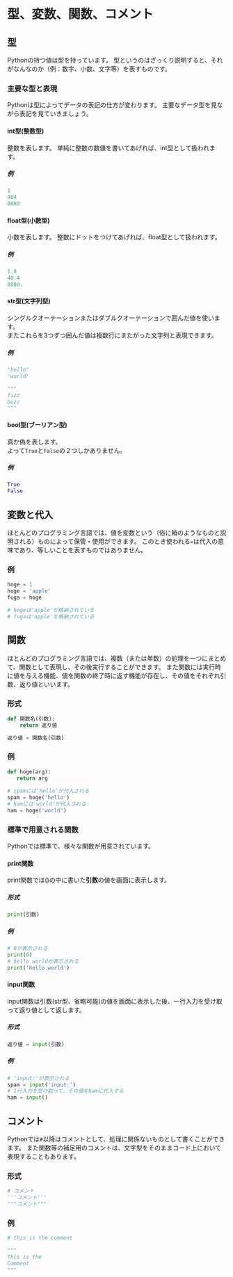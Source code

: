 # 型、変数、関数、コメント

## 型
Pythonの持つ値は型を持っています。
型というのはざっくり説明すると、それがなんなのか（例：数字、小数、文字等）を表すものです。

### 主要な型と表現
Pythonは型によってデータの表記の仕方が変わります。
主要なデータ型を見ながら表記を見ていきましょう。

#### int型(整数型)
整数を表します。
単純に整数の数値を書いてあげれば、int型として扱われます。

##### 例

```py
1
404
8080
```

#### float型(小数型)
小数を表します。
整数にドットをつけてあげれば、float型として扱われます。

##### 例

```py
1.0
40.4
8080.
```

#### str型(文字列型)
シングルクオーテーションまたはダブルクオーテーションで囲んだ値を使います。  
またこれらを3つずつ囲んだ値は複数行にまたがった文字列と表現できます。

##### 例

```py
"hello"
'world'

"""
fizz
buzz
"""
```

#### bool型(ブーリアン型)
真か偽を表します。  
よって`True`と`False`の２つしかありません。

##### 例

```py
True
False
```

## 変数と代入
ほとんどのプログラミング言語では、値を変数という（俗に箱のようなものと説明される）ものによって保管・使用ができます。
このとき使われる`=`は代入の意味であり、等しいことを表すものではありません。

### 例
```py
hoge = 1
hoge = 'apple'
fuga = hoge

# hogeは'apple'が格納されている
# fugaは'apple'を格納されている
```

## 関数
ほとんどのプログラミング言語では、複数（または単数）の処理を一つにまとめて、関数として表現し、その後実行することができます。
また関数には実行時に値を与える機能、値を関数の終了時に返す機能が存在し、その値をそれぞれ引数、返り値といいます。

### 形式
```py
def 関数名(引数):
    return 返り値

返り値 = 関数名(引数)
```

### 例
```py
def hoge(arg):
   return arg
   
# spamには'hello'が代入される
spam = hoge('hello')
# hamには'world'が代入される
ham = hoge('world')

```

### 標準で用意される関数
Pythonでは標準で、様々な関数が用意されています。

#### print関数
print関数では()の中に書いた**引数**の値を画面に表示します。


##### 形式

```py
print(引数)
```

##### 例

```py
# 0が表示される
print(0)
# hello worldが表示される
print('hello world')
```

#### input関数

input関数は引数(str型、省略可能)の値を画面に表示した後、一行入力を受け取って返り値として返します。


##### 形式

```py
返り値 = input(引数)
```

##### 例
```py
# 'input:'が表示される
spam = input('input:')
# 1行入力を受け取って、その値をhamに代入する
ham = input()
```

## コメント
Pythonでは`#`以降はコメントとして、処理に関係ないものとして書くことができます。
また関数等の補足用のコメントは、文字型をそのままコード上において表現することもあります。

### 形式
```py
# コメント
'''コメント'''
"""コメント"""
```

### 例
```py
# this is the comment

"""
This is the 
Comment
"""
```
